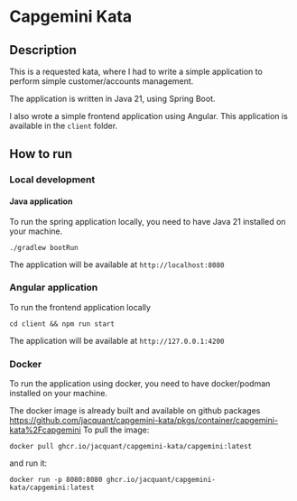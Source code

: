 # Capgemini Kata

## Description

This is a requested kata, where I had to write a simple application to perform simple customer/accounts management.

The application is written in Java 21, using Spring Boot.

I also wrote a simple frontend application using Angular. This application is available in the `client` folder.

## How to run

### Local development

#### Java application

To run the spring application locally, you need to have Java 21 installed on your machine.

```shell
./gradlew bootRun
```

The application will be available at `http://localhost:8080`

### Angular application

To run the frontend application locally

```shell
cd client && npm run start
```

The application will be available at `http://127.0.0.1:4200`

### Docker

To run the application using docker, you need to have docker/podman installed on your machine.

The docker image is already built and available on github
packages https://github.com/jacquant/capgemini-kata/pkgs/container/capgemini-kata%2Fcapgemini
To pull the image:

```shell
docker pull ghcr.io/jacquant/capgemini-kata/capgemini:latest
```

and run it:

```shell
docker run -p 8080:8080 ghcr.io/jacquant/capgemini-kata/capgemini:latest
```
